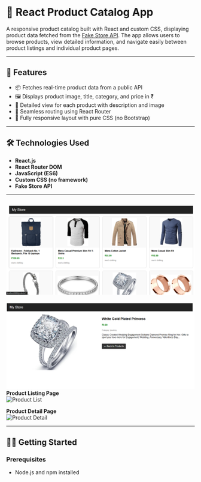 # 🛒 React Product Catalog App

A responsive product catalog built with React and custom CSS, displaying product data fetched from the [Fake Store API](https://fakestoreapi.com/). The app allows users to browse products, view detailed information, and navigate easily between product listings and individual product pages.

---

## 🚀 Features

- 📦 Fetches real-time product data from a public API
- 🖼️ Displays product image, title, category, and price in ₹
- 📄 Detailed view for each product with description and image
- 🔁 Seamless routing using React Router
- 📱 Fully responsive layout with pure CSS (no Bootstrap)

---

## 🛠️ Technologies Used

- **React.js**
- **React Router DOM**
- **JavaScript (ES6)**
- **Custom CSS (no framework)**
- **Fake Store API**

---

## ![alt text](image.png)

![alt text](image-1.png)
**Product Listing Page**  
![Product List](https://via.placeholder.com/600x300?text=Product+List+Page)

**Product Detail Page**  
![Product Detail](https://via.placeholder.com/600x300?text=Product+Detail+Page)

---

## 🧑‍💻 Getting Started

### Prerequisites

- Node.js and npm installed


